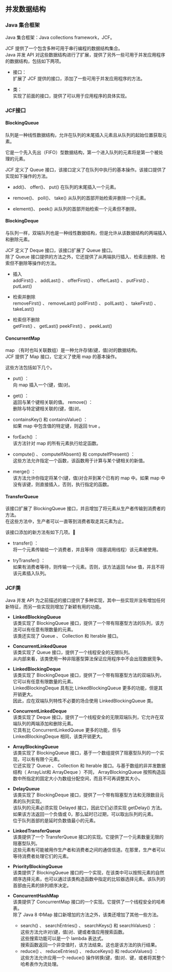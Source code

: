 ## 并发数据结构

### Java 集合框架
Java 集合框架：Java collections framework，JCF。

JCF 提供了一个包含多种可用于串行编程的数据结构集合。  
Java 并发 API 对这些数据结构进行了扩展，提供了另外一些可用于并发应用程序的数据结构，包括如下两项。
-	接口：  
扩展了 JCF 提供的接口，添加了一些可用于并发应用程序的方法。

-	类：  
实现了前面的接口，提供了可以用于应用程序的具体实现。

### JCF接口
#### BlockingQueue
队列是一种线性数据结构，允许在队列的末尾插入元素且从队列的起始位置获取元素。  

它是一个先入先出（FIFO）型数据结构，第一个进入队列的元素将是第一个被处理的元素。

JCF 定义了 Queue 接口，该接口定义了在队列中执行的基本操作。该接口提供了实现如下操作的方法。
-	add()、  offer()、  put()
在队列的末尾插入一个元素。

-	remove()、  poll()、  take()
从队列的首部开始检索并删除一个元素。
-	element()、  peek()
从队列的首部开始检索一个元素但不删除。

#### BlockingDeque
与队列一样，双端队列也是一种线性数据结构，但是允许从该数据结构的两端插入和删除元素。

JCF 定义了 Deque 接口，该接口扩展了 Queue 接口。  
除了 Queue 接口提供的方法之外，它还提供了从两端执行插入、检索且删除、检索但不删除等操作的方法。
-	插入   
addFirst() 、 addLast() 、 offerFirst() 、 offerLast() 、 putFirst() 、 putLast()

-	检索并删除   
removeFirst() 、 removeLast() pollFirst() 、 pollLast() 、 takeFirst() 、 takeLast()
-	检索但不删除   
getFirst() 、 getLast() peekFirst() 、 peekLast()

#### ConcurrentMap
map （有时也叫关联数组）是一种允许存储(键，值)对的数据结构。  
JCF 提供了 Map 接口，它定义了使用 map 的基本操作。

这些方法包括如下几个。
-	put() ：  
向 map 插入一个(键，值)对。

-	get() ：  
返回与某个键相关联的值。
remove() ：  
删除与特定键相关联的(键，值)对。
-	containsKey() 和 containsValue() ：  
如果 map 中包含值的特定键，则返回 true 。 
-	forEach() ：  
该方法针对 map 的所有元素执行给定函数。
-	compute() 、 computeIfAbsent() 和 computeIfPresent() ：  
这些方法允许指定一个函数，该函数用于计算与某个键相关的新值。
-	merge() ：  
该方法允许你指定将某个(键，值)对合并到某个已有的 map 中。如果 map 中没有该键，则直接插入，否则，执行指定的函数。

#### TransferQueue
该接口扩展了 BlockingQueue 接口，并且增加了将元素从生产者传输到消费者的方法。  
在这些方法中，生产者可以一直等到消费者取走其元素为止。  

该接口添加的新方法有如下几项。 
-	transfer() ：  
将一个元素传输给一个消费者，并且等待（阻塞调用线程）该元素被使用。

-	tryTransfer() ：  
如果有消费者等待，则传输一个元素。否则，该方法返回 false 值，并且不将该元素插入队列。


### JCF类
Java 并发 API 为之前描述的接口提供了多种实现，其中一些实现并没有增加任何新特征，而另一些实现则增加了新颖有用的功能。
-	**LinkedBlockingQueue**  
该类实现了 BlockingQueue 接口，提供了一个带有阻塞型方法的队列，该方法可以有任意有限数量的元素。  
该类还实现了 Queue 、 Collection 和 Iterable 接口。

-	**ConcurrentLinkedQueue**  
该类实现了 Queue 接口，提供了一个线程安全的无限队列。  
从内部来看，该类使用一种非阻塞型算法保证应用程序中不会出现数据竞争。
-	**LinkedBlockingDeque**  
该类实现了 BlockingDeque 接口，提供了一个带有阻塞型方法的双端队列，它可以有任意有限数量的元素。   
LinkedBlockingDeque 具有比 LinkedBlockingQueue 更多的功能，但是其开销更大。  
因此，应在双端队列特性不必要的场合使用 LinkedBlockingQueue 类。
-	**ConcurrentLinkedDeque**  
该类实现了 Deque 接口，提供了一个线程安全的无限双端队列，它允许在双端队列的两端添加和删除元素。  
它具有比 ConcurrentLinkedQueue 更多的功能，但与 LinkedBlockingDeque 相同，该类开销更大。
-	**ArrayBlockingQueue**  
该类实现了 BlockingQueue 接口，基于一个数组提供了阻塞型队列的一个实现，可以有有限个元素。  
它还实现了 Queue 、 Collection 和 Iterable 接口。与基于数组的非并发数据结构（ ArrayList和 ArrayDeque ）不同， ArrayBlockingQueue 按照构造函数中所指定的固定大小为数组分配空间，而且不可再调整其大小。
-	**DelayQueue**  
该类实现了 BlockingDeque 接口，提供了一个带有阻塞型方法和无限数目元素的队列实现。   
该队列的元素必须实现 Delayed 接口，因此它们必须实现 getDelay() 方法。  
如果该方法返回一个负值或 0，那么延时已过期，可以取出队列的元素。  
位于队列首部的是延时负数值最小的元素。
-	**LinkedTransferQueue**  
该类提供了一个 TransferQueue 接口的实现。它提供了一个元素数量无限的阻塞型队列。  
这些元素有可能被用作生产者和消费者之间的通信信道。在那里，生产者可以等待消费者处理它们的元素。
-	**PriorityBlockingQueue**  
该类提供了 BlockingQueue 接口的一个实现，在该类中可以按照元素的自然顺序选择元素，也可以通过该类构造函数中指定的比较器选择元素。该队列的首部由元素的排列顺序决定。
-	**ConcurrentHashMap**  
该类提供了 ConcurrentMap 接口的一个实现。它提供了一个线程安全的哈希表。  
除了 Java 8 中Map 接口新增加的方法之外，该类还增加了其他一些方法。  
	-	search() 、 searchEntries() 、 searchKeys() 和 searchValues() ：  
	这些方法允许对(键，值)对、键或者值应用搜索函数。  
	这些搜索功能可以是一个 lambda 表达式。  
	搜索函数返回一个非空值时，该方法结束。这也是该方法的执行结果。  
	-	reduce() 、 reduceEntries() 、 reduceKeys() 和 reduceValues() ：    
	这些方法允许应用一个 reduce() 操作转换(键，值)对、键，或者将其整个哈希表作为流处理。